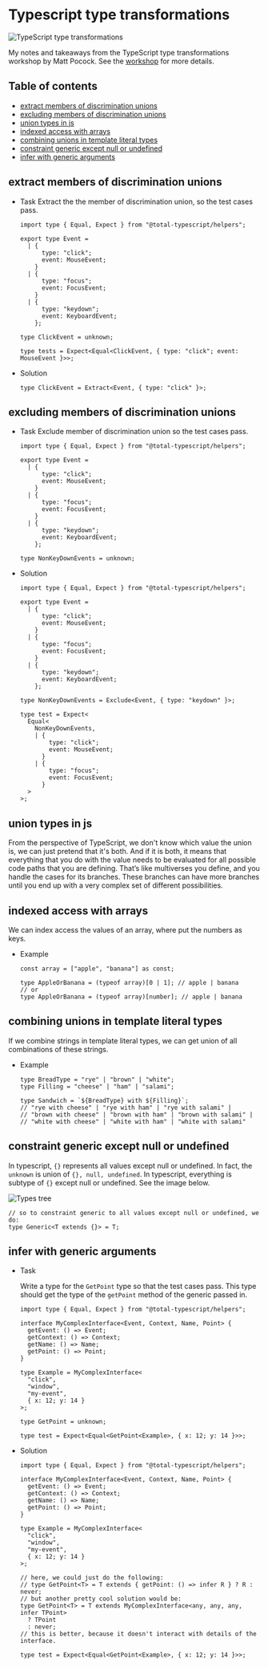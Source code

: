 # Typescript type transformations

![TypeScript type transformations](./assets/logo.png)

My notes and takeaways from the TypeScript type transformations workshop by Matt Pocock. See the [workshop](https://www.totaltypescript.com/workshops/type-transformations) for more details.

## Table of contents

- [extract members of discrimination unions](#extract-members-of-discrimination-unions)
- [excluding members of discrimination unions](#excluding-members-of-discrimination-unions)
- [union types in js](#union-types-in-js)
- [indexed access with arrays](#indexed-access-with-arrays)
- [combining unions in template literal types](#combining-unions-in-template-literal-types)
- [constraint generic except null or undefined](#constraint-generic-except-null-or-undefined)
- [infer with generic arguments](#infer-with-generic-arguments)

## extract members of discrimination unions

- Task
  Extract the the member of discrimination union, so the test cases pass.

  ```tsx
  import type { Equal, Expect } from "@total-typescript/helpers";

  export type Event =
    | {
        type: "click";
        event: MouseEvent;
      }
    | {
        type: "focus";
        event: FocusEvent;
      }
    | {
        type: "keydown";
        event: KeyboardEvent;
      };

  type ClickEvent = unknown;

  type tests = Expect<Equal<ClickEvent, { type: "click"; event: MouseEvent }>>;
  ```

- Solution

  ```tsx
  type ClickEvent = Extract<Event, { type: "click" }>;
  ```

## excluding members of discrimination unions

- Task
  Exclude member of discrimination union so the test cases pass.

  ```tsx
  import type { Equal, Expect } from "@total-typescript/helpers";

  export type Event =
    | {
        type: "click";
        event: MouseEvent;
      }
    | {
        type: "focus";
        event: FocusEvent;
      }
    | {
        type: "keydown";
        event: KeyboardEvent;
      };

  type NonKeyDownEvents = unknown;
  ```

- Solution

  ```tsx
  import type { Equal, Expect } from "@total-typescript/helpers";

  export type Event =
    | {
        type: "click";
        event: MouseEvent;
      }
    | {
        type: "focus";
        event: FocusEvent;
      }
    | {
        type: "keydown";
        event: KeyboardEvent;
      };

  type NonKeyDownEvents = Exclude<Event, { type: "keydown" }>;

  type test = Expect<
    Equal<
      NonKeyDownEvents,
      | {
          type: "click";
          event: MouseEvent;
        }
      | {
          type: "focus";
          event: FocusEvent;
        }
    >
  >;
  ```

## union types in js

From the perspective of TypeScript, we don't know which value the union is, we can just pretend that it's both. And if it is both, it means that everything that you do with the value needs to be evaluated for all possible code paths that you are defining. That’s like multiverses you define, and you handle the cases for its branches. These branches can have more branches until you end up with a very complex set of different possibilities.

## indexed access with arrays

We can index access the values of an array, where put the numbers as keys.

- Example

  ```tsx
  const array = ["apple", "banana"] as const;

  type AppleOrBanana = (typeof array)[0 | 1]; // apple | banana
  // or
  type AppleOrBanana = (typeof array)[number]; // apple | banana
  ```

## combining unions in template literal types

If we combine strings in template literal types, we can get union of all combinations of these strings.

- Example

  ```tsx
  type BreadType = "rye" | "brown" | "white";
  type Filling = "cheese" | "ham" | "salami";

  type Sandwich = `${BreadType} with ${Filling}`;
  // "rye with cheese" | "rye with ham" | "rye with salami" |
  // "brown with cheese" | "brown with ham" | "brown with salami" |
  // "white with cheese" | "white with ham" | "white with salami"
  ```

## constraint generic except null or undefined

In typescript, `{}` represents all values except null or undefined. In fact, the `unknown` is union of `{}, null, undefined`. In typescript, everything is subtype of `{}` except null or undefined. See the image below.

![Types tree](./assets/types-tree.png)

```tsx
// so to constraint generic to all values except null or undefined, we do:
type Generic<T extends {}> = T;
```

## infer with generic arguments

- Task

  Write a type for the `GetPoint` type so that the test cases pass. This type should get the type of the `getPoint` method of the generic passed in.

  ```tsx
  import type { Equal, Expect } from "@total-typescript/helpers";

  interface MyComplexInterface<Event, Context, Name, Point> {
    getEvent: () => Event;
    getContext: () => Context;
    getName: () => Name;
    getPoint: () => Point;
  }

  type Example = MyComplexInterface<
    "click",
    "window",
    "my-event",
    { x: 12; y: 14 }
  >;

  type GetPoint = unknown;

  type test = Expect<Equal<GetPoint<Example>, { x: 12; y: 14 }>>;
  ```

- Solution

  ```tsx
  import type { Equal, Expect } from "@total-typescript/helpers";

  interface MyComplexInterface<Event, Context, Name, Point> {
    getEvent: () => Event;
    getContext: () => Context;
    getName: () => Name;
    getPoint: () => Point;
  }

  type Example = MyComplexInterface<
    "click",
    "window",
    "my-event",
    { x: 12; y: 14 }
  >;

  // here, we could just do the following:
  // type GetPoint<T> = T extends { getPoint: () => infer R } ? R : never;
  // but another pretty cool solution would be:
  type GetPoint<T> = T extends MyComplexInterface<any, any, any, infer TPoint>
    ? TPoint
    : never;
  // this is better, because it doesn't interact with details of the interface.

  type test = Expect<Equal<GetPoint<Example>, { x: 12; y: 14 }>>;
  ```
